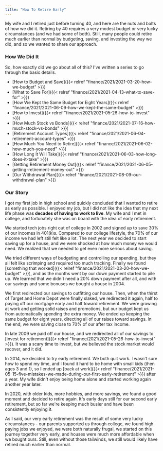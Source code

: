```yaml
---
title: "How To Retire Early"
---
```


My wife and I retired just before turning 40, and here are the nuts and bolts of how we did it. Retiring by 40 requires a very modest budget or very lucky circumstances (and we had some of both). Still, many people could retire much earlier than normal by budgeting, saving, and investing the way we did, and so we wanted to share our approach.

### How We Did It

So, how exactly did we go about all of this? I've written a series to go through the basic details.

* [How to Budget and Save]({{< relref "finance/2021/2021-03-20-how-we-budget" >}})
* [What to Save For]({{< relref "finance/2021/2021-04-13-what-to-save-for" >}})
* [How We Kept the Same Budget for Eight Years]({{< relref "finance/2021/2021-06-09-how-we-kept-the-same-budget" >}})
* [How to Invest]({{< relref "finance/2021/2021-05-26-how-to-invest" >}})
* [How Much Stock vs Bonds]({{< relref "finance/2021/2021-07-16-how-much-stock-vs-bonds" >}})
* [Retirement Account Types]({{< relref "finance/2021/2021-06-04-retirement-account-types" >}})
* [How Much You Need to Retire]({{< relref "finance/2021/2021-06-02-how-much-you-need" >}})
* [How Long It Will Take]({{< relref "finance/2021/2021-06-03-how-long-does-it-take" >}})
* [Getting Retirement Money Out]({{< relref "finance/2021/2021-06-05-getting-retirement-money-out" >}})
* [Our Withdrawal Plan]({{< relref "finance/2021/2021-08-09-our-withdrawal-plan" >}})

### Our Story

I got my first job in high school and quickly concluded that I wanted to retire as early as possible. I enjoyed my job, but I did not like the idea that my next life phase was **decades of having to work to live**. My wife and I met in college, and fortunately she was on board with the idea of early retirement.

We started tech jobs right out of college in 2002 and signed up to save 30% of our incomes in 401(k)s. Compared to our college lifestyle, the 70% of our income we had left still felt like a lot. The next year we decided to start saving up for a house, and we were shocked at how much money we would need. We realized that we needed to get even more serious about saving.

We tried different ways of budgeting and controlling our spending, but they all felt like scrimping and required too much tracking. Finally we found [something that worked]({{< relref "finance/2021/2021-03-20-how-we-budget" >}}), and as the months went by our down payment started to pile up. We learned that we didn't need a 20% down payment after all, and with our savings and some bonuses we bought a house in 2004.

We first redirected our savings to outfitting our house.  Then, when the thirst of Target and Home Depot were finally slaked, we redirected it again, half to paying off our mortgage early and half toward retirement. We were growing at work and getting solid raises and promotions, but our budget kept us from automatically spending the extra money. We ended up keeping the same budget for eight years, directing all of our raises toward savings. In the end, we were saving close to 70% of our after tax income.

In late 2009 we paid off our house, and we redirected all of our savings to [invest for retirement]({{< relref "finance/2021/2021-05-26-how-to-invest" >}}). It was a scary time to invest, but we believed the stock market would recover, and it did.

In 2014, we decided to try early retirement. We both quit work. I wasn't sure how to spend my time, and I found it hard to be home with small kids (then ages 3 and 1), so I ended up [back at work]({{< relref "finance/2021/2021-05-15-five-mistakes-we-made-during-our-first-early-retirement" >}}) after a year. My wife didn't enjoy being home alone and started working again another year later.

In 2020, with older kids, more hobbies, and more savings, we found a good moment and decided to retire again. It's early days still for our second early retirement, but so far we're keeping much busier and have been consistently enjoying it.

As I said, our very early retirement was the result of some very lucky circumstances - our parents supported us through college, we found high paying jobs we enjoyed, we were both naturally frugal, we started on this journey together very early, and houses were much more affordable when we bought ours. Still, even without those tailwinds, we still would likely have retired much earlier than normal.
